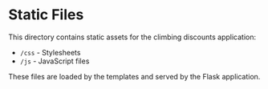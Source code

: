 # Static Files

This directory contains static assets for the climbing discounts application:

- `/css` - Stylesheets
- `/js` - JavaScript files

These files are loaded by the templates and served by the Flask application.
